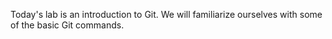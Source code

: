 Today's lab is an introduction to Git. We will familiarize ourselves with some of the basic Git commands.